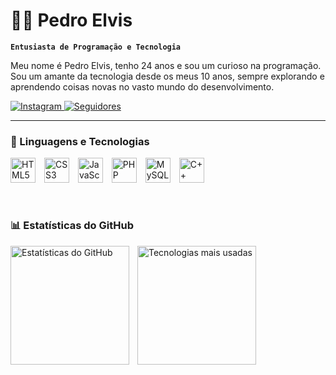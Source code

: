 # 👨‍💻 Pedro Elvis

**`Entusiasta de Programação e Tecnologia`**

Meu nome é Pedro Elvis, tenho 24 anos e sou um curioso na programação. Sou um amante da tecnologia desde os meus 10 anos, sempre explorando e aprendendo coisas novas no vasto mundo do desenvolvimento.

<p align="left">
  <a href="https://www.instagram.com/pdr0vi" target="_blank">
    <img 
      alt="Instagram" 
      title="Me siga no Instagram"
      src="https://img.shields.io/badge/Instagram-E4405F?style=for-the-badge&logo=instagram&logoColor=white"
    />
  </a>
  <a href="https://github.com/SEU-USUARIO-DO-GITHUB?tab=followers">
    <img 
      alt="Seguidores" 
      title="Me siga no GitHub" 
      src="https://custom-icon-badges.demolab.com/github/followers/SEU-USUARIO-DO-GITHUB?color=236ad3&labelColor=1155ba&style=for-the-badge&logo=github&label=Seguidores&logoColor=white"
    />
  </a>
</p>

---

### 🤖 Linguagens e Tecnologias

<p align="left">
  <img 
    alt="HTML5"
    title="HTML5" 
    width="40px" 
    style="padding-right: 10px;" 
    src="https://cdn.jsdelivr.net/gh/devicons/devicon@latest/icons/html5/html5-original.svg" 
  />
  <img 
    alt="CSS3" 
    title="CSS3"
    width="40px" 
    style="padding-right: 10px;" 
    src="https://cdn.jsdelivr.net/gh/devicons/devicon@latest/icons/css3/css3-original.svg" 
  />
  <img 
    alt="JavaScript" 
    title="JavaScript"
    width="40px" 
    style="padding-right: 10px;" 
    src="https://cdn.jsdelivr.net/gh/devicons/devicon@latest/icons/javascript/javascript-original.svg" 
  />
  <img 
    alt="PHP" 
    title="PHP"
    width="40px" 
    style="padding-right: 10px;" 
    src="https://cdn.jsdelivr.net/gh/devicons/devicon@latest/icons/php/php-original.svg" 
  />
  <img 
    alt="MySQL" 
    title="MySQL"
    width="40px" 
    style="padding-right: 10px;" 
    src="https://cdn.jsdelivr.net/gh/devicons/devicon@latest/icons/mysql/mysql-original-wordmark.svg" 
  />
  <img 
    alt="C++" 
    title="C++"
    width="40px" 
    style="padding-right: 10px;" 
    src="https://cdn.jsdelivr.net/gh/devicons/devicon@latest/icons/cplusplus/cplusplus-original.svg" 
  />
</p>

<br/>

### 📊 Estatísticas do GitHub

<p>
  <img 
    align="left" 
    alt="Estatísticas do GitHub" 
    height="190" 
    style="padding-right: 10px;" 
    src="https://github-readme-stats.vercel.app/api?username=elvisqt&show_icons=true&theme=tokyonight&include_all_commits=true&locale=pt-br" 
  />
  <img 
    align="left" 
    alt="Tecnologias mais usadas" 
    height="190" 
    src="https://github-readme-stats.vercel.app/api/top-langs/?username=elvisqt&theme=tokyonight&layout=compact&custom_title=Tecnologias&langs_count=6" 
  />
</p>
